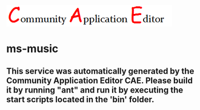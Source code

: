 ![CAE](https://github.com/CAE-Community-Application-Editor/microservice-114/blob/master/img/logo.png)  

ms-music
===================


This service was automatically generated by the Community Application Editor CAE. Please build it by running "ant" and run it by executing the start scripts located in the 'bin' folder.
---------------
